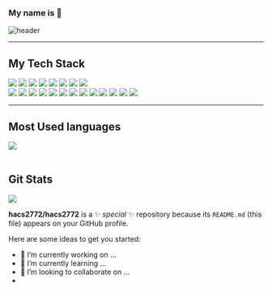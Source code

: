 ### My name is 👋


![header](https://capsule-render.vercel.app/api?type=waving&color=gradient&height=300%&section=header&text=JiHun%20Ha&fontSize=80&animation=twinkling)

------

<h2>My Tech Stack</h2>

<img src="https://img.shields.io/badge/html5-F05138?style=flat-square&logo=HTML5&logoColor=white"/> <img src="https://img.shields.io/badge/git-151515?style=flat-square&logo=git&logoColor=white"/> <img src="https://img.shields.io/badge/Android Studio-3ddc84?style=flat-square&logo=Android Studio&logoColor=white"/> <img src="https://img.shields.io/badge/C++-F78181?style=flat-square&logo=C&logoColor=white"/>
<img src="https://img.shields.io/badge/Docker-2E64FE?style=flat-square&logo=docker&logoColor=white"/> <img src="https://img.shields.io/badge/CSS3-1572b6?style=flat-square&logo=css3&logoColor=white"/> <img src="https://img.shields.io/badge/MySQL-04B4AE?style=flat-square&logo=MySQL&logoColor=white"/> <img src="https://img.shields.io/badge/JavaScript-FFFF00?style=flat-square&logo=JavaScript&logoColor=black"/>  
<img src="https://img.shields.io/badge/Github-585858?style=flat-square&logo=Github&logoColor=white"/> <img src="https://img.shields.io/badge/Node.js-01DF3A?style=flat-square&logo=Node.js&logoColor=white"/> <img src="https://img.shields.io/badge/Intellij-1C1C1C?style=flat-square&logo=intellijidea&logoColor=white"/> <img src="https://img.shields.io/badge/VScode-0040FF?style=flat-square&logo=visualstudiocode&logoColor=white"/> <img src="https://img.shields.io/badge/ReactNative-00bfff?style=flat-square&logo=React&logoColor=white"/> 
<img src="https://img.shields.io/badge/Java-007396?style=flat-square&logo=Java&logoColor=white"/> <img src="https://img.shields.io/badge/Eclipse IDE-2c2255?style=flat-square&logo=Eclipse IDE&logoColor=white"/> <img src="https://img.shields.io/badge/Apache tomcat-808000?style=flat-square&logo=apache Tomcat&logoColor=white"/> <img src="https://img.shields.io/badge/jQuery-0769ad?style=flat-square&logo=jQuery&logoColor=white"/> <img src="https://img.shields.io/badge/Apache Hive-fdee21?style=flat-square&logo=ApacheHive&logoColor=white"/> <img src="https://img.shields.io/badge/Apache Hadoop-66ccff?style=flat-square&logo=ApacheHadoop&logoColor=white"/> <img src="https://img.shields.io/badge/Elasticsearch-005571?style=flat-square&logo=Elasticsearch&logoColor=white"/>
<img src="https://img.shields.io/badge/PostgreSQL-4169e1?style=flat-square&logo=PostgreSQL&logoColor=white"/>

------
<h2>Most Used languages</h2>

<img src="https://github-readme-stats.vercel.app/api/top-langs/?username=hacs2772&layout=compact"><br><br>

<h2>Git Stats</h2>
<img src="https://github-readme-stats.vercel.app/api?username=hacs2772&show_icons=true">



**hacs2772/hacs2772** is a ✨ _special_ ✨ repository because its `README.md` (this file) appears on your GitHub profile.

Here are some ideas to get you started:

- 🔭 I’m currently working on ...
- 🌱 I’m currently learning ...
- 👯 I’m looking to collaborate on ...
- 
